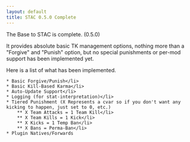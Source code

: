 ```yaml
---
layout: default
title: STAC 0.5.0 Complete
---
```


The Base to STAC is complete. (0.5.0)

It provides absolute basic TK management options, nothing more than a "Forgive" and "Punish" option, but no special punishments or per-mod support has been implemented yet.

Here is a list of what has been implemented.

	* Basic Forgive/Punish</li>
	* Basic Kill-Based Karma</li>
	* Auto-Update Support</li>
	* Logging (for stat-interpretation)</li>
	* Tiered Punishment (X Represents a cvar so if you don't want any kicking to happen, just set to 0, etc.)
		** X Team Attacks = 1 Team Kill</li>
		** X Team Kills = 1 Kick</li>
		** X Kicks = 1 Temp Ban</li>
		** X Bans = Perma-Ban</li>
	* Plugin Natives/Forwards